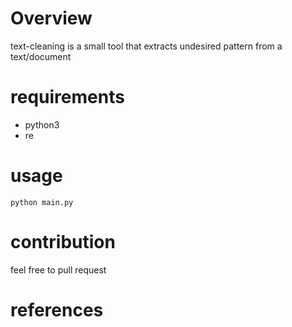 # Overview

text-cleaning is a small tool that extracts undesired pattern from a text/document

# requirements

- python3
- re

# usage 
```
python main.py
```
# contribution 

feel free to pull request

# references 


